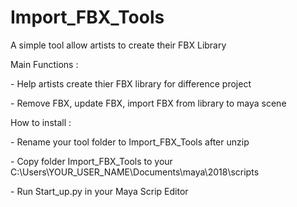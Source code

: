 # Import_FBX_Tools
<p>A simple tool allow artists to create their FBX Library</p>
<p>Main Functions : </p>
<p>- Help artists create thier FBX library for difference project </p>
<p>- Remove FBX, update FBX, import FBX from library to maya scene </p>
<p>How to install : </p>
<p>- Rename your tool folder to Import_FBX_Tools after unzip </p>
<p>- Copy folder Import_FBX_Tools to your  C:\Users\YOUR_USER_NAME\Documents\maya\2018\scripts</p>
<p>- Run Start_up.py in your Maya Scrip Editor</p>
